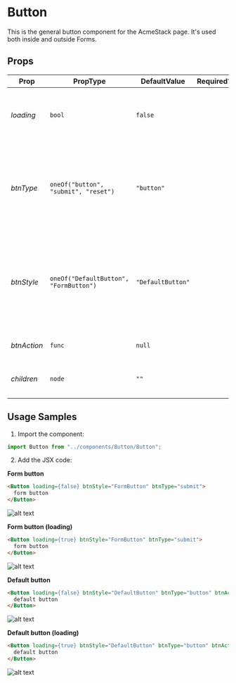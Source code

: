 # Button

This is the general button component for the AcmeStack page. It's used both inside and outside Forms.

## Props

| Prop        | PropType                               | DefaultValue      | Required? | Description                                                                                                                    |
| ----------- | -------------------------------------- | ----------------- | --------- | ------------------------------------------------------------------------------------------------------------------------------ |
| _loading_   | `bool`                                 | `false`           |           | Toggles a spinning loading icon inside the content of the button.                                                              |
| _btnType_   | `oneOf("button", "submit", "reset")`   | `"button"`        |           | Set the HTML5 button type attribute. The `submit` and `reset` should be used on forms. Default value is `html type="button"`.  |
| _btnStyle_  | `oneOf("DefaultButton", "FormButton")` | `"DefaultButton"` |           | There are two preset styles: FormButton and DefaultButton. These are added as CSS class to the component. Default `FormButton` |
| _btnAction_ | `func`                                 | `null`            |           | The `onclick` function of the button.                                                                                          |
| _children_  | `node`                                 | `""`              |           | Content inside the button when `loading` is set to `false`                                                                     |

## Usage Samples

1. Import the component:

```javascript
import Button from "../components/Button/Button";
```

2. Add the JSX code:

**Form button**

```html
<Button loading={false} btnStyle="FormButton" btnType="submit">
  form button
</Button>
```

![alt text](http://lacerda.design/Shopify/FormButton.png "Form Button")

**Form button (loading)**

```html
<Button loading={true} btnStyle="FormButton" btnType="submit">
  form button
</Button>
```

![alt text](http://lacerda.design/Shopify/FormButtonLoading.png "Form Button (Loading)")

**Default button**

```html
<Button loading={false} btnStyle="DefaultButton" btnType="button" btnAction={btnAction}>
  default button
</Button>
```

![alt text](http://lacerda.design/Shopify/DefaultButton.png "Default Button")

**Default button (loading)**

```html
<Button loading={true} btnStyle="DefaultButton" btnType="button" btnAction={btnAction}>
  default button
</Button>
```

![alt text](http://lacerda.design/Shopify/DefaultButtonLoading.png "Default Button")
